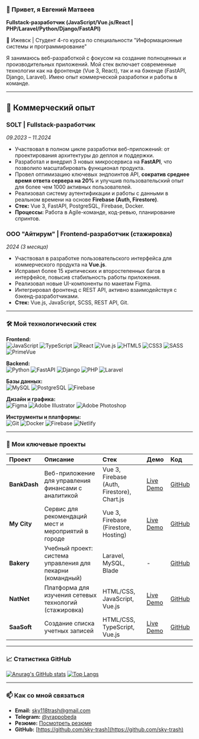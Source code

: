 ### 👋 Привет, я Евгений Матвеев 
**Fullstack-разработчик (JavaScript/Vue.js/React | PHP/Laravel/Python/Django/FastAPI)**

📍 Ижевск | Студент 4-го курса по специальности "Информационные системы и программирование"

Я занимаюсь веб-разработкой с фокусом на создание полноценных и производительных приложений. Мой стек включает современные технологии как на фронтенде (Vue 3, React), так и на бэкенде (FastAPI, Django, Laravel). Имею опыт коммерческой разработки и работы в команде.

---

## 💼 Коммерческий опыт

### **SOLT** | Fullstack-разработчик  
*09.2023 – 11.2024*

- Участвовал в полном цикле разработки веб-приложений: от проектирования архитектуры до деплоя и поддержки.
- Разработал и внедрил 3 новых микросервиса на **FastAPI**, что позволило масштабировать функционал продукта.
- Провел оптимизацию ключевых эндпоинтов API, **сократив среднее время ответа сервера на 20%** и улучшив пользовательский опыт для более чем 1000 активных пользователей.
- Реализовал систему аутентификации и работы с данными в реальном времени на основе **Firebase (Auth, Firestore)**.
- **Стек:** Vue 3, FastAPI, PostgreSQL, Firebase, Docker.
- **Процессы:** Работа в Agile-команде, код-ревью, планирование спринтов.

### **ООО "Айтирум"** | Frontend-разработчик (стажировка)  
*2024 (3 месяца)*

- Участвовал в разработке пользовательского интерфейса для коммерческого продукта на **Vue.js**.
- Исправил более 15 критических и второстепенных багов в интерфейсе, повысив стабильность работы приложения.
- Реализовал новые UI-компоненты по макетам Figma.
- Интегрировал фронтенд с REST API, активно взаимодействуя с бэкенд-разработчиками.
- **Стек:** Vue.js, JavaScript, SCSS, REST API, Git.

---

### 🛠️ Мой технологический стек

**Frontend:**  
![JavaScript](https://img.shields.io/badge/JavaScript-F7DF1E?style=for-the-badge&logo=javascript&logoColor=black)
![TypeScript](https://img.shields.io/badge/TypeScript-3178C6?style=for-the-badge&logo=typescript&logoColor=white)
![React](https://img.shields.io/badge/React-61DAFB?style=for-the-badge&logo=react&logoColor=black)
![Vue.js](https://img.shields.io/badge/Vue.js-4FC08D?style=for-the-badge&logo=vuedotjs&logoColor=white)
![HTML5](https://img.shields.io/badge/HTML5-E34F26?style=for-the-badge&logo=html5&logoColor=white)
![CSS3](https://img.shields.io/badge/CSS3-1572B6?style=for-the-badge&logo=css3&logoColor=white)
![SASS](https://img.shields.io/badge/SASS-hotpink.svg?style=for-the-badge&logo=SASS&logoColor=white)
![PrimeVue](https://img.shields.io/badge/PrimeVue-4FC08D?style=for-the-badge&logo=prime&logoColor=white)

**Backend:**  
![Python](https://img.shields.io/badge/Python-3776AB?style=for-the-badge&logo=python&logoColor=white)
![FastAPI](https://img.shields.io/badge/FastAPI-009688?style=for-the-badge&logo=FastAPI&logoColor=white)
![Django](https://img.shields.io/badge/Django-092E20?style=for-the-badge&logo=django&logoColor=white)
![PHP](https://img.shields.io/badge/PHP-777BB4?style=for-the-badge&logo=php&logoColor=white)
![Laravel](https://img.shields.io/badge/Laravel-FF2D20?style=for-the-badge&logo=laravel&logoColor=white)

**Базы данных:**  
![MySQL](https://img.shields.io/badge/MySQL-4479A1?style=for-the-badge&logo=mysql&logoColor=white)
![PostgreSQL](https://img.shields.io/badge/PostgreSQL-316192?style=for-the-badge&logo=postgresql&logoColor=white)
![Firebase](https://img.shields.io/badge/Firebase-FFCA28?style=for-the-badge&logo=firebase&logoColor=black)

**Дизайн и графика:**  
![Figma](https://img.shields.io/badge/Figma-F24E1E?style=for-the-badge&logo=figma&logoColor=white)
![Adobe Illustrator](https://img.shields.io/badge/Illustrator-FF9A00?style=for-the-badge&logo=adobeillustrator&logoColor=white)
![Adobe Photoshop](https://img.shields.io/badge/Photoshop-31A8FF?style=for-the-badge&logo=adobephotoshop&logoColor=white)

**Инструменты и платформы:**  
![Git](https://img.shields.io/badge/Git-F05032?style=for-the-badge&logo=git&logoColor=white)
![Docker](https://img.shields.io/badge/Docker-2496ED?style=for-the-badge&logo=docker&logoColor=white)
![Firebase](https://img.shields.io/badge/Firebase-FFCA28?style=for-the-badge&logo=firebase&logoColor=black)
![Netlify](https://img.shields.io/badge/Netlify-00C7B7?style=for-the-badge&logo=netlify&logoColor=white)

---

### 🚀 Мои ключевые проекты

| Проект | Описание | Стек | Демо | Код |
| :--- | :--- | :--- | :--- | :--- |
| **BankDash** | Веб-приложение для управления финансами с аналитикой | Vue 3, Firebase (Auth, Firestore), Chart.js | [Live Demo](https://taupe-ganache-8a68ea.netlify.app/) | [GitHub](https://github.com/sky-trash) |
| **My City** | Сервис для рекомендаций мест и мероприятий в городе | Vue 3, Firebase (Firestore, Hosting) | [Live Demo](https://borisoglebsk.netlify.app/) | [GitHub](https://github.com/sky-trash) |
| **Bakery** | Учебный проект: система управления для пекарни (командный) | Laravel, MySQL, Blade | - | [GitHub](https://github.com/sky-trash/bakery) |
| **NatNet** | Платформа для изучения сетевых технологий (стажировка) | HTML/CSS, JavaScript, Vue.js | [Live Demo](https://natnet.netlify.app/) | [GitHub](https://github.com/sky-trash/NatNet) |
| **SaaSoft** | Создание списка учетных записей | HTML/CSS, TypeScript, Vue.js | [Live Demo](https://saasoft-project.netlify.app/) | [GitHub](https://github.com/sky-trash/SaaSoft) |

---

### 📈 Статистика GitHub

[![Anurag's GitHub stats](https://github-readme-stats.vercel.app/api?username=sky-trash&show_icons=true&theme=radical)](https://github.com/anuraghazra/github-readme-stats)
[![Top Langs](https://github-readme-stats.vercel.app/api/top-langs/?username=sky-trash&layout=compact&theme=radical)](https://github.com/anuraghazra/github-readme-stats)

---

### 📫 Как со мной связаться

*   **Email:** [sky118trash@gmail.com](mailto:sky118trash@gmail.com)
*   **Telegram:** [@yrappobeda](https://t.me/yrappobeda)
*   **Резюме:** [Посмотреть резюме](https://izhevsk.hh.ru/resume/56f0b17aff0f582ecd0039ed1f436651464e45) 
*   **GitHub:** [https://github.com/sky-trash](https://github.com/sky-trash)

